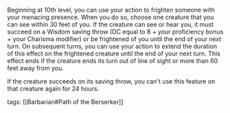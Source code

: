Beginning at 10th level, you can use your action to frighten someone with your menacing presence. When you do so, choose one creature that you can see within 30 feet of you. If the creature can see or hear you, it must succeed on a Wisdom saving throw (DC equal to 8 + your proficiency bonus + your Charisma modifier) or be frightened of you until the end of your next turn. On subsequent turns, you can use your action to extend the duration of this effect on the frightened creature until the end of your next turn. This effect ends if the creature ends its turn out of line of sight or more than 60 feet away from you.

If the creature succeeds on its saving throw, you can't use this feature on that creature again for 24 hours.

tags: [[Barbarian#Path of the Berserker]]